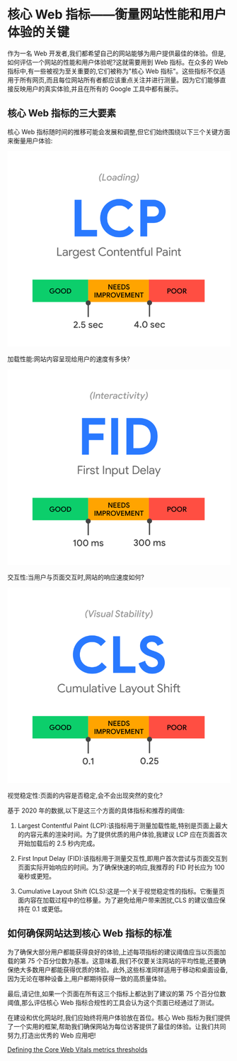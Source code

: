 # 核心 Web 指标——衡量网站性能和用户体验的关键

作为一名 Web 开发者,我们都希望自己的网站能够为用户提供最佳的体验。但是,如何评估一个网站的性能和用户体验呢?这就需要用到 Web 指标。在众多的 Web 指标中,有一些被视为至关重要的,它们被称为"核心 Web 指标"。这些指标不仅适用于所有网页,而且每位网站所有者都应该重点关注并进行测量。因为它们能够直接反映用户的真实体验,并且在所有的 Google 工具中都有展示。

## 核心 Web 指标的三大要素

核心 Web 指标随时间的推移可能会发展和调整,但它们始终围绕以下三个关键方面来衡量用户体验:

![](../../assets/e2a52b7fcfd216ebf243e5cd590879db.svg)

加载性能:网站内容呈现给用户的速度有多快?

![](../../assets/e8cb596130f529e391d6c2d23e8a4fae.svg)

交互性:当用户与页面交互时,网站的响应速度如何?

![](../../assets/560958e6369b2681720ce5797f438192.svg)

视觉稳定性:页面的内容是否稳定,会不会出现突然的变化?

基于 2020 年的数据,以下是这三个方面的具体指标和推荐的阈值:

1. Largest Contentful Paint (LCP):该指标用于测量加载性能,特别是页面上最大的内容元素的渲染时间。为了提供优质的用户体验,我建议 LCP 应在页面首次开始加载后的 2.5 秒内完成。

2. First Input Delay (FID):该指标用于测量交互性,即用户首次尝试与页面交互到页面实际开始响应的时间。为了确保快速的响应,我推荐的 FID 时长应为 100 毫秒或更短。

3. Cumulative Layout Shift (CLS):这是一个关于视觉稳定性的指标。它衡量页面内容在加载过程中的位移量。为了避免给用户带来困扰,CLS 的建议值应保持在 0.1 或更低。

## 如何确保网站达到核心 Web 指标的标准

为了确保大部分用户都能获得良好的体验,上述每项指标的建议阈值应当以页面加载的第 75 个百分位数为基准。这意味着,我们不仅要关注网站的平均性能,还要确保绝大多数用户都能获得优质的体验。此外,这些标准同样适用于移动和桌面设备,因为无论在哪种设备上,用户都期待获得一致的高质量体验。

最后,请记住,如果一个页面在所有这三个指标上都达到了建议的第 75 个百分位数阈值,那么评估核心 Web 指标合规性的工具会认为这个页面已经通过了测试。

在建设和优化网站时,我们应始终将用户体验放在首位。核心 Web 指标为我们提供了一个实用的框架,帮助我们确保网站为每位访客提供了最佳的体验。让我们共同努力,打造出优秀的 Web 应用吧!

[Defining the Core Web Vitals metrics thresholds](https://web.dev/defining-core-web-vitals-thresholds/)
